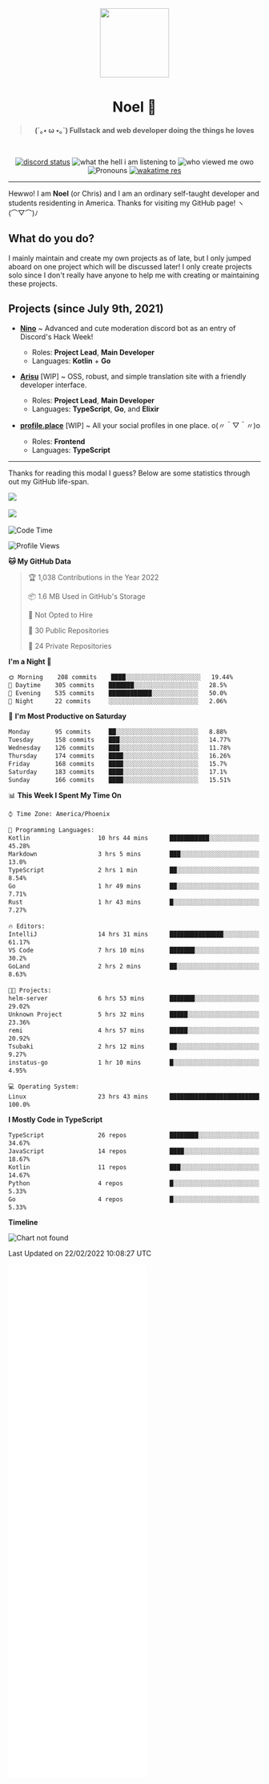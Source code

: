 <div align='center'>
  <div align='center'>
    <img
      src='https://cdn.floofy.dev/art/icons/icon_cinnamonserval.png'
      width='138'
      height='138'
    />
  </div>
  <h1>Noel 🐾</h1>
  <blockquote><strong>(´｡• ω •｡`) Fullstack and web developer doing the things he loves</strong></blockquote>

  <br />

  <a href='https://discord.com/users/280158289667555328' target='_blank'><img alt="discord status" src="https://dev.discordprofiles.me/badge/status/280158289667555328" /></a>
  <img alt="what the hell i am listening to" src="https://dev.discordprofiles.me/badge/spotify/280158289667555328" />
  <img alt="who viewed me owo" src="https://komarev.com/ghpvc/?username=auguwu" />
  <img alt='Pronouns' src='https://img.shields.io/endpoint?url=https://pronoundb.org/shields/6004d014406af11e4593a013' />
  <a href="https://wakatime.com/@auguwu" target='_blank'>
    <img alt='wakatime res' src='https://wakatime.com/badge/user/89736485-42ec-4c0f-a2f3-481db74514dc.svg' />
  </a>
</div>

<hr />

Hewwo! I am **Noel** (or Chris) and I am an ordinary self-taught developer and students residenting in America. Thanks for visiting my GitHub page! ヽ(⌒▽⌒)ﾉ

## What do you do?
I mainly maintain and create my own projects as of late, but I only jumped aboard on one project which will be discussed later! I only create projects
solo since I don't really have anyone to help me with creating or maintaining these projects.

## Projects (since July 9th, 2021)
- [**Nino**](https://nino.sh) ~ Advanced and cute moderation discord bot as an entry of Discord's Hack Week!
  - Roles: **Project Lead**, **Main Developer**
  - Languages: **Kotlin** + **Go**

- [**Arisu**](https://arisu.land) [WIP] ~ OSS, robust, and simple translation site with a friendly developer interface.
  - Roles: **Project Lead**, **Main Developer**
  - Languages: **TypeScript**, **Go**, and **Elixir**

- [**profile.place**](https://profile.place) [WIP] ~ All your social profiles in one place. o(〃＾▽＾〃)o
  - Roles: **Frontend**
  - Languages: **TypeScript**

---

Thanks for reading this modal I guess? Below are some statistics through out my GitHub life-span.

![](https://github-readme-stats.vercel.app/api?username=auguwu&count_private=true&show_icons=true&theme=gruvbox)

![](https://github-readme-stats.vercel.app/api/top-langs/?username=auguwu&layout=compact&theme=gruvbox)

<!--START_SECTION:waka-->
![Code Time](http://img.shields.io/badge/Code%20Time-2%2C755%20hrs%2025%20mins-blue)

![Profile Views](http://img.shields.io/badge/Profile%20Views-66-blue)

**🐱 My GitHub Data** 

> 🏆 1,038 Contributions in the Year 2022
 > 
> 📦 1.6 MB Used in GitHub's Storage 
 > 
> 🚫 Not Opted to Hire
 > 
> 📜 30 Public Repositories 
 > 
> 🔑 24 Private Repositories  
 > 
**I'm a Night 🦉** 

```text
🌞 Morning    208 commits    ████░░░░░░░░░░░░░░░░░░░░░   19.44% 
🌆 Daytime    305 commits    ███████░░░░░░░░░░░░░░░░░░   28.5% 
🌃 Evening    535 commits    ████████████░░░░░░░░░░░░░   50.0% 
🌙 Night      22 commits     ░░░░░░░░░░░░░░░░░░░░░░░░░   2.06%

```
📅 **I'm Most Productive on Saturday** 

```text
Monday       95 commits     ██░░░░░░░░░░░░░░░░░░░░░░░   8.88% 
Tuesday      158 commits    ███░░░░░░░░░░░░░░░░░░░░░░   14.77% 
Wednesday    126 commits    ███░░░░░░░░░░░░░░░░░░░░░░   11.78% 
Thursday     174 commits    ████░░░░░░░░░░░░░░░░░░░░░   16.26% 
Friday       168 commits    ████░░░░░░░░░░░░░░░░░░░░░   15.7% 
Saturday     183 commits    ████░░░░░░░░░░░░░░░░░░░░░   17.1% 
Sunday       166 commits    ████░░░░░░░░░░░░░░░░░░░░░   15.51%

```


📊 **This Week I Spent My Time On** 

```text
⌚︎ Time Zone: America/Phoenix

💬 Programming Languages: 
Kotlin                   10 hrs 44 mins      ███████████░░░░░░░░░░░░░░   45.28% 
Markdown                 3 hrs 5 mins        ███░░░░░░░░░░░░░░░░░░░░░░   13.0% 
TypeScript               2 hrs 1 min         ██░░░░░░░░░░░░░░░░░░░░░░░   8.54% 
Go                       1 hr 49 mins        ██░░░░░░░░░░░░░░░░░░░░░░░   7.71% 
Rust                     1 hr 43 mins        █░░░░░░░░░░░░░░░░░░░░░░░░   7.27%

🔥 Editors: 
IntelliJ                 14 hrs 31 mins      ███████████████░░░░░░░░░░   61.17% 
VS Code                  7 hrs 10 mins       ███████░░░░░░░░░░░░░░░░░░   30.2% 
GoLand                   2 hrs 2 mins        ██░░░░░░░░░░░░░░░░░░░░░░░   8.63%

🐱‍💻 Projects: 
helm-server              6 hrs 53 mins       ███████░░░░░░░░░░░░░░░░░░   29.02% 
Unknown Project          5 hrs 32 mins       █████░░░░░░░░░░░░░░░░░░░░   23.36% 
remi                     4 hrs 57 mins       █████░░░░░░░░░░░░░░░░░░░░   20.92% 
Tsubaki                  2 hrs 12 mins       ██░░░░░░░░░░░░░░░░░░░░░░░   9.27% 
instatus-go              1 hr 10 mins        █░░░░░░░░░░░░░░░░░░░░░░░░   4.95%

💻 Operating System: 
Linux                    23 hrs 43 mins      █████████████████████████   100.0%

```

**I Mostly Code in TypeScript** 

```text
TypeScript               26 repos            ████████░░░░░░░░░░░░░░░░░   34.67% 
JavaScript               14 repos            ████░░░░░░░░░░░░░░░░░░░░░   18.67% 
Kotlin                   11 repos            ███░░░░░░░░░░░░░░░░░░░░░░   14.67% 
Python                   4 repos             █░░░░░░░░░░░░░░░░░░░░░░░░   5.33% 
Go                       4 repos             █░░░░░░░░░░░░░░░░░░░░░░░░   5.33%

```


**Timeline**

![Chart not found](https://raw.githubusercontent.com/auguwu/auguwu/master/charts/bar_graph.png) 


 Last Updated on 22/02/2022 10:08:27 UTC
<!--END_SECTION:waka-->

![](./github-metrics.svg)
